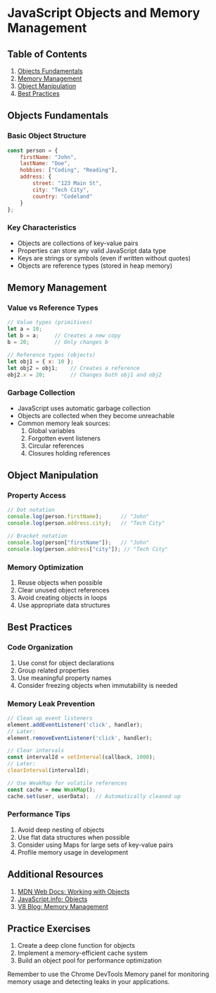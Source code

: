 # JavaScript Objects and Memory Management

## Table of Contents
1. [Objects Fundamentals](#objects-fundamentals)
2. [Memory Management](#memory-management)
3. [Object Manipulation](#object-manipulation)
4. [Best Practices](#best-practices)

## Objects Fundamentals

### Basic Object Structure
```javascript
const person = {
    firstName: "John",
    lastName: "Doe",
    hobbies: ["Coding", "Reading"],
    address: {
        street: "123 Main St",
        city: "Tech City",
        country: "Codeland"
    }
};
```

### Key Characteristics
- Objects are collections of key-value pairs
- Properties can store any valid JavaScript data type
- Keys are strings or symbols (even if written without quotes)
- Objects are reference types (stored in heap memory)

## Memory Management

### Value vs Reference Types
```javascript
// Value types (primitives)
let a = 10;
let b = a;     // Creates a new copy
b = 20;        // Only changes b

// Reference types (objects)
let obj1 = { x: 10 };
let obj2 = obj1;    // Creates a reference
obj2.x = 20;        // Changes both obj1 and obj2
```

### Garbage Collection
- JavaScript uses automatic garbage collection
- Objects are collected when they become unreachable
- Common memory leak sources:
  1. Global variables
  2. Forgotten event listeners
  3. Circular references
  4. Closures holding references

## Object Manipulation

### Property Access
```javascript
// Dot notation
console.log(person.firstName);      // "John"
console.log(person.address.city);   // "Tech City"

// Bracket notation
console.log(person["firstName"]);   // "John"
console.log(person.address["city"]); // "Tech City"
```

### Memory Optimization
1. Reuse objects when possible
2. Clear unused object references
3. Avoid creating objects in loops
4. Use appropriate data structures

## Best Practices

### Code Organization
1. Use const for object declarations
2. Group related properties
3. Use meaningful property names
4. Consider freezing objects when immutability is needed

### Memory Leak Prevention
```javascript
// Clean up event listeners
element.addEventListener('click', handler);
// Later:
element.removeEventListener('click', handler);

// Clear intervals
const intervalId = setInterval(callback, 1000);
// Later:
clearInterval(intervalId);

// Use WeakMap for volatile references
const cache = new WeakMap();
cache.set(user, userData);  // Automatically cleaned up
```

### Performance Tips
1. Avoid deep nesting of objects
2. Use flat data structures when possible
3. Consider using Maps for large sets of key-value pairs
4. Profile memory usage in development

## Additional Resources
1. [MDN Web Docs: Working with Objects](https://developer.mozilla.org/en-US/docs/Web/JavaScript/Guide/Working_with_Objects)
2. [JavaScript.info: Objects](https://javascript.info/object)
3. [V8 Blog: Memory Management](https://v8.dev/blog/trash-talk)

## Practice Exercises
1. Create a deep clone function for objects
2. Implement a memory-efficient cache system
3. Build an object pool for performance optimization

Remember to use the Chrome DevTools Memory panel for monitoring memory usage and detecting leaks in your applications.